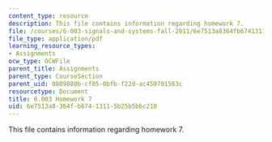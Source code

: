 ```yaml
---
content_type: resource
description: This file contains information regarding homework 7.
file: /courses/6-003-signals-and-systems-fall-2011/6e7513a8364fb67413115b25b5bbc210_MIT6_003F11_hw07.pdf
file_type: application/pdf
learning_resource_types:
- Assignments
ocw_type: OCWFile
parent_title: Assignments
parent_type: CourseSection
parent_uid: 0809880b-cf05-0bfb-f22d-ac450701563c
resourcetype: Document
title: 6.003 Homework 7
uid: 6e7513a8-364f-b674-1311-5b25b5bbc210
---
```

This file contains information regarding homework 7.

